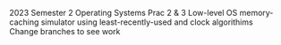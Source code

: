 2023 Semester 2 Operating Systems Prac 2 & 3
Low-level OS memory-caching simulator using least-recently-used and clock algorithims\
Change branches to see work
